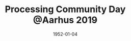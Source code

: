 ---
title: 'Processing Community Day @Aarhus 2019'
description: 'Processing Community Day @Aarhus 2019'
imageUrl: '/assets/2020_GalleryThumbs/large/PCD-1249.jpg'
thumbUrl: '/assets/2020_GalleryThumbs/thumbs/18.jpg'
date: 1952-01-04
---